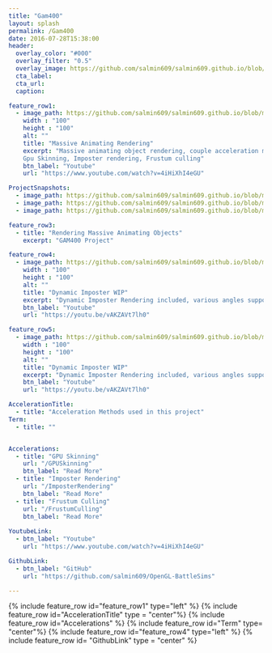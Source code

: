 ```yaml
---
title: "Gam400"
layout: splash
permalink: /Gam400
date: 2016-07-28T15:38:00
header:
  overlay_color: "#000"
  overlay_filter: "0.5"
  overlay_image: https://github.com/salmin609/salmin609.github.io/blob/master/images/Gam400_DisplayImg.png?raw=true
  cta_label:
  cta_url:
  caption:

feature_row1:
  - image_path: https://github.com/salmin609/salmin609.github.io/blob/master/images/Gam400_DisplayImg.png?raw=true
    width : "100"
    height : "100"
    alt: ""
    title: "Massive Animating Rendering"
    excerpt: "Massive animating object rendering, couple acceleration methods used in this project.
    Gpu Skinning, Imposter rendering, Frustum culling"
    btn_label: "Youtube"
    url: "https://www.youtube.com/watch?v=4iHiXhI4eGU"

ProjectSnapshots:
  - image_path: https://github.com/salmin609/salmin609.github.io/blob/master/images/400_1.png?raw=true
  - image_path: https://github.com/salmin609/salmin609.github.io/blob/master/images/400_2.png?raw=true
  - image_path: https://github.com/salmin609/salmin609.github.io/blob/master/images/400_3.png?raw=true

feature_row3:
  - title: "Rendering Massive Animating Objects"
    excerpt: "GAM400 Project"

feature_row4:
  - image_path: https://github.com/salmin609/salmin609.github.io/blob/master/images/Dynamic-Imposter%20WIP.png?raw=true
    width : "100"
    height : "100"
    alt: ""
    title: "Dynamic Imposter WIP"
    excerpt: "Dynamic Imposter Rendering included, various angles supported now."
    btn_label: "Youtube"
    url: "https://youtu.be/vAKZAVt7lh0"

feature_row5:
  - image_path: https://github.com/salmin609/salmin609.github.io/blob/master/images/Dynamic-Imposter%20WIP.png?raw=true
    width : "100"
    height : "100"
    alt: ""
    title: "Dynamic Imposter WIP"
    excerpt: "Dynamic Imposter Rendering included, various angles supported now."
    btn_label: "Youtube"
    url: "https://youtu.be/vAKZAVt7lh0"

AccelerationTitle:
  - title: "Acceleration Methods used in this project"
Term:
  - title: ""


Accelerations:
  - title: "GPU Skinning"
    url: "/GPUSkinning"
    btn_label: "Read More"
  - title: "Imposter Rendering"
    url: "/ImposterRendering"
    btn_label: "Read More"
  - title: "Frustum Culling"
    url: "/FrustumCulling"
    btn_label: "Read More"
  
YoutubeLink:
  - btn_label: "Youtube"
    url: "https://www.youtube.com/watch?v=4iHiXhI4eGU"

GithubLink:
  - btn_label: "GitHub"
    url: "https://github.com/salmin609/OpenGL-BattleSims"

---
```


{% include feature_row id="feature_row1" type="left" %}
{% include feature_row id="AccelerationTitle" type = "center"%}
{% include feature_row id="Accelerations" %}
{% include feature_row id="Term" type= "center"%}
{% include feature_row id="feature_row4" type="left" %}
{% include feature_row id= "GithubLink" type = "center" %}